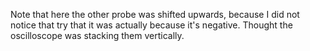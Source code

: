 Note that here the other probe was shifted upwards, because I did not notice that try that it was actually because it's negative. Thought the oscilloscope was stacking them vertically.
